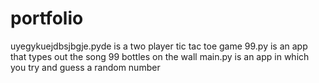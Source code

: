 # portfolio
uyegykuejdbsjbgje.pyde is a two player tic tac toe game
99.py is an app that types out the song 99 bottles on the wall
main.py is an app in which you try and guess a random number
